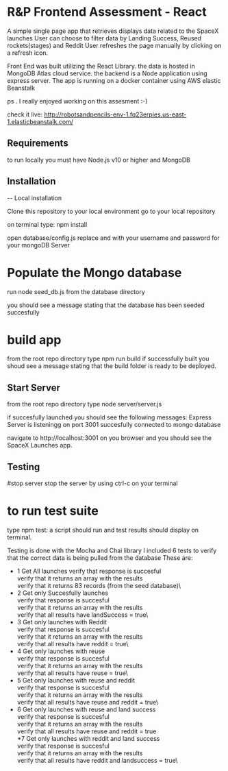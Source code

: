 # R&P Frontend Assessment - React

A simple single page app that retrieves displays data related to the SpaceX launches
User can choose to filter data by Landing Success, Reused rockets(stages) and Reddit
User refreshes the page manually by clicking on a refresh icon.

Front End was built utilizing the React Library.
the data is hosted in MongoDB Atlas cloud service. 
the backend is a Node application using express server.
The app is running on a docker container using AWS elastic Beanstalk 

ps . I really enjoyed working on this assesment :-)

check it live:  http://robotsandpencils-env-1.fq23erpies.us-east-1.elasticbeanstalk.com/

## Requirements

to run locally you must have Node.js v10 or higher and MongoDB

## Installation

-- Local installation

Clone this repository to your local environment
go to your local repository


on terminal type:  npm install

open database/config.js
replace <username> and <password> with your username and password for your mongoDB Server
  
# Populate the Mongo database
run node seed_db.js from the database directory

you should see a message stating that the database has been seeded succesfully

# build app
from the root repo directory type
npm run build
if successfully built you shoud see a message stating that the build folder is ready to be deployed.

## Start Server
from the root repo directory type
node server/server.js

if succesfully launched you should see the following messages:
Express Server is listeningg on port 3001
succesfully connected to mongo database

navigate to http://localhost:3001 on you browser and you should see the SpaceX Launches app.

## Testing

#stop server
stop the server by using ctrl-c on your terminal
# to run test suite
type npm test:
a script should run and test results should display on terminal.

Testing is done with the Mocha and Chai library
I included 6 tests to verify that the correct data is being pulled from the database
These are:
* 1 Get All launches 
    verify that response is succesful\
    verify that it returns an array with the results\
    verify that it returns 83 records (from the seed database)\
* 2 Get only Succesfully launches\
    verify that response is succesful\
    verify that it returns an array with the results\
    verify that all results have landSuccess = true\
* 3 Get only launches with Reddit\
    verify that response is succesful\
    verify that it returns an array with the results\
    verify that all results have reddit = true\
* 4 Get only launches with reuse\
    verify that response is succesful\
    verify that it returns an array with the results\
verify that all results have reuse = true\
* 5 Get only launches with reuse and reddit\
    verify that response is succesful\
    verify that it returns an array with the results\
    verify that all results have reuse and reddit = true\
* 6 Get only launches with reuse and land success\
    verify that response is succesful\
    verify that it returns an array with the results\
    verify that all results have reuse and reddit = true\
*7 Get only launches with reddit and land success\
    verify that response is succesful\
    verify that it returns an array with the results\
    verify that all results have reddit and landsuccess = true\


